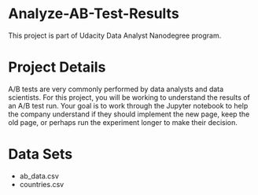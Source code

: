 # Analyze-AB-Test-Results

This project is part of Udacity Data Analyst Nanodegree program.

# Project Details

A/B tests are very commonly performed by data analysts and data scientists. For this project, you will be working to understand the results of an A/B test run. Your goal is to work through the Jupyter notebook to help the company understand if they should implement the new page, keep the old page, or perhaps run the experiment longer to make their decision.

# Data Sets

* ab_data.csv
* countries.csv
